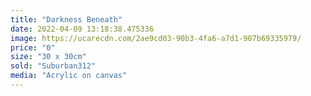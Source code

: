 ```yaml
---
title: "Darkness Beneath"
date: 2022-04-09 13:18:38.475336
image: https://ucarecdn.com/2ae9cd03-90b3-4fa6-a7d1-907b69335979/
price: "0"
size: "30 x 30cm"
sold: "Suburban312"
media: "Acrylic on canvas"
---
```


